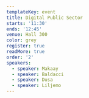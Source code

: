 ```yaml
---
templateKey: event
title: Digital Public Sector
starts: '11:30'
ends: '12:45'
venue: Hall 300
color: grey
register: true
readMore: true
order: '2'
speakers:
  - speaker: Makaay
  - speaker: Baldacci
  - speaker: Dusa
  - speaker: Liljemo
---
```


